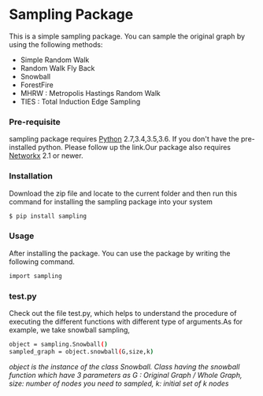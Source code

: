 # Sampling Package

This is a simple sampling package. You can sample the original graph by using the following methods:
  - Simple Random Walk
  - Random Walk Fly Back
  - Snowball 
  - ForestFire
  - MHRW : Metropolis Hastings Random Walk
  - TIES : Total Induction Edge Sampling
  
### Pre-requisite
sampling package requires [Python](https://www.python.org/downloads/) 2.7,3.4,3.5,3.6. If you don't have the pre-installed python. Please follow up the link.Our package also requires [Networkx](https://networkx.github.io/documentation/latest/install.html) 2.1 or newer.

### Installation
Download the zip file and locate to the current folder and then run this command for installing the sampling package into your system
```sh
$ pip install sampling
```

### Usage

After installing the package. You can use the package by writing the following command.

```sh
import sampling 
```
### test.py
Check out the file test.py, which helps to understand the procedure of executing the different functions with different type of arguments.As for example, we take snowball sampling,
```sh
object = sampling.Snowball()             
sampled_graph = object.snowball(G,size,k) 
```
*object is the instance of the class Snowball. Class having the snowball function which have 3 parameters as
G : Original Graph / Whole Graph, size: number of nodes you need to sampled, k: initial set of k nodes*

